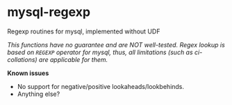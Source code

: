 mysql-regexp
============

Regexp routines for mysql, implemented without UDF

_This functions have no guarantee and are NOT well-tested. Regex lookup is based on `REGEXP` operator for mysql, thus, all limitations (such as ci-collations) are applicable for them._

**Known issues**

- No support for negative/positive lookaheads/lookbehinds. 
- Anything else?
